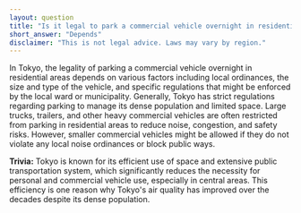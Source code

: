 ```yaml
---
layout: question
title: "Is it legal to park a commercial vehicle overnight in residential areas of Tokyo?"
short_answer: "Depends"
disclaimer: "This is not legal advice. Laws may vary by region."
---
```


In Tokyo, the legality of parking a commercial vehicle overnight in residential areas depends on various factors including local ordinances, the size and type of the vehicle, and specific regulations that might be enforced by the local ward or municipality. Generally, Tokyo has strict regulations regarding parking to manage its dense population and limited space. Large trucks, trailers, and other heavy commercial vehicles are often restricted from parking in residential areas to reduce noise, congestion, and safety risks. However, smaller commercial vehicles might be allowed if they do not violate any local noise ordinances or block public ways.

**Trivia:** Tokyo is known for its efficient use of space and extensive public transportation system, which significantly reduces the necessity for personal and commercial vehicle use, especially in central areas. This efficiency is one reason why Tokyo's air quality has improved over the decades despite its dense population.
